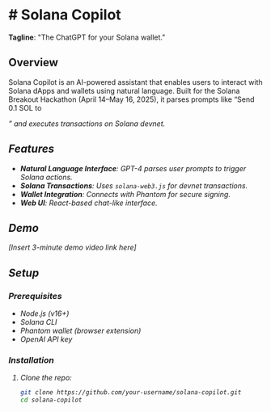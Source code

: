 # # Solana Copilot

**Tagline**: "The ChatGPT for your Solana wallet."

## Overview
Solana Copilot is an AI-powered assistant that enables users to interact with Solana dApps and wallets using natural language. Built for the Solana Breakout Hackathon (April 14–May 16, 2025), it parses prompts like “Send 0.1 SOL to <address>” and executes transactions on Solana devnet.

## Features
- **Natural Language Interface**: GPT-4 parses user prompts to trigger Solana actions.
- **Solana Transactions**: Uses `solana-web3.js` for devnet transactions.
- **Wallet Integration**: Connects with Phantom for secure signing.
- **Web UI**: React-based chat-like interface.

## Demo
[Insert 3-minute demo video link here]

## Setup
### Prerequisites
- Node.js (v16+)
- Solana CLI
- Phantom wallet (browser extension)
- OpenAI API key

### Installation
1. Clone the repo:
   ```bash
   git clone https://github.com/your-username/solana-copilot.git
   cd solana-copilot






